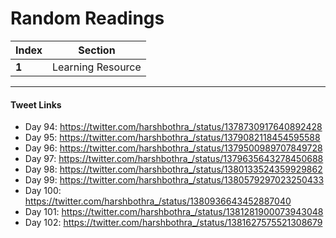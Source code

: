 # Random Readings

Index | Section
--- | ---
**1** | Learning Resource

___


#### Tweet Links

* Day 94: https://twitter.com/harshbothra_/status/1378730917640892428
* Day 95: https://twitter.com/harshbothra_/status/1379082118454595588
* Day 96: https://twitter.com/harshbothra_/status/1379500989707849728
* Day 97: https://twitter.com/harshbothra_/status/1379635643278450688
* Day 98: https://twitter.com/harshbothra_/status/1380133524359929862
* Day 99: https://twitter.com/harshbothra_/status/1380579297023250433
* Day 100: https://twitter.com/harshbothra_/status/1380936643452887040
* Day 101: https://twitter.com/harshbothra_/status/1381281900073943048
* Day 102: https://twitter.com/harshbothra_/status/1381627575521308679
